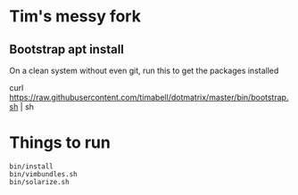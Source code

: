 # Tim's messy fork

## Bootstrap apt install

On a clean system without even git, run this to get the packages installed

  curl https://raw.githubusercontent.com/timabell/dotmatrix/master/bin/bootstrap.sh | sh

# Things to run

	bin/install
	bin/vimbundles.sh
	bin/solarize.sh
